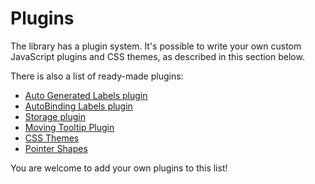 # Plugins

The library has a plugin system. It's possible to write your own custom JavaScript plugins and CSS themes, as described in this section below.

There is also a list of ready-made plugins:

- [Auto Generated Labels plugin](/pages/auto-generated-labels.html) 
- [AutoBinding Labels plugin](/pages/auto-binding-labels.html)
- [Storage plugin](/pages/storage.html)
- [Moving Tooltip Plugin](/pages/moving-tooltip-plugin.html)
- [CSS Themes](/pages/themes.html)
- [Pointer Shapes](/pages/pointer-shapes.html)

You are welcome to add your own plugins to this list!